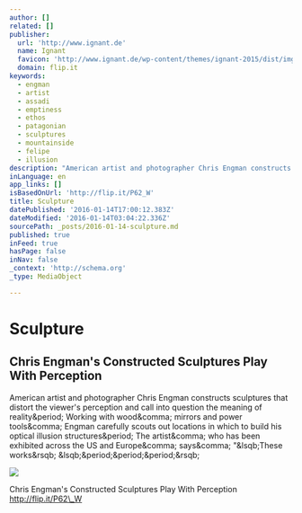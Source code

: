 ```yaml
---
author: []
related: []
publisher:
  url: 'http://www.ignant.de'
  name: Ignant
  favicon: 'http://www.ignant.de/wp-content/themes/ignant-2015/dist/img/favicon.ico'
  domain: flip.it
keywords:
  - engman
  - artist
  - assadi
  - emptiness
  - ethos
  - patagonian
  - sculptures
  - mountainside
  - felipe
  - illusion
description: "American artist and photographer Chris Engman constructs sculptures that distort the viewer's perception and call into question the meaning of reality. Working with wood, mirrors and power tools, Engman carefully scouts out locations in which to build his optical illusion structures. The artist, who has been exhibited across the US and Europe, says, \"[These works] [...]"
inLanguage: en
app_links: []
isBasedOnUrl: 'http://flip.it/P62_W'
title: Sculpture
datePublished: '2016-01-14T17:00:12.383Z'
dateModified: '2016-01-14T03:04:22.336Z'
sourcePath: _posts/2016-01-14-sculpture.md
published: true
inFeed: true
hasPage: false
inNav: false
_context: 'http://schema.org'
_type: MediaObject

---
```

# Sculpture

<article style=""><h1>Chris Engman's Constructed Sculptures Play With Perception</h1><p>American artist and photographer Chris Engman constructs sculptures that distort the viewer's perception and call into question the meaning of reality&amp;period; Working with wood&amp;comma; mirrors and power tools&amp;comma; Engman carefully scouts out locations in which to build his optical illusion structures&amp;period; The artist&amp;comma; who has been exhibited across the US and Europe&amp;comma; says&amp;comma; "&amp;lsqb;These works&amp;rsqb; &amp;lsqb;&amp;period;&amp;period;&amp;period;&amp;rsqb;</p><img src="http://www.ignant.de/wp-content/uploads/2016/01/chrisengman_art_pre.jpg" /></article>

Chris Engman's Constructed Sculptures Play With Perception http://flip.it/P62\_W